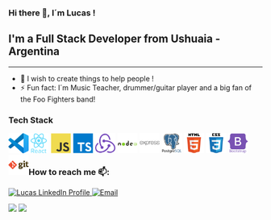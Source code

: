 ### Hi there 👋, I´m Lucas !

## I'm a Full Stack Developer from Ushuaia - Argentina

******
- 👯 I wish to create things to help people !
- ⚡ Fun fact: I´m Music Teacher, drummer/guitar player and a big fan of the Foo Fighters band!

### Tech Stack

<p align="left"> 
  <img src="https://raw.githubusercontent.com/devicons/devicon/master/icons/react/react-original-wordmark.svg" alt="react" width="40" height="40"/>
  <img src="https://raw.githubusercontent.com/devicons/devicon/master/icons/javascript/javascript-original.svg" alt="javascript" width="40" height="40"/>  
  <img src="https://raw.githubusercontent.com/devicons/devicon/master/icons/typescript/typescript-original.svg" alt="typescript" width="40" height="40"/>
  <img src="https://raw.githubusercontent.com/devicons/devicon/master/icons/redux/redux-original.svg" alt="redux" width="40" height="40"/>  
  <img src="https://raw.githubusercontent.com/devicons/devicon/master/icons/nodejs/nodejs-original-wordmark.svg" alt="nodejs" width="40" height="40"/>
  <img src="https://raw.githubusercontent.com/devicons/devicon/master/icons/express/express-original-wordmark.svg" alt="express" width="40" height="40"/>
  <img src="https://raw.githubusercontent.com/devicons/devicon/master/icons/postgresql/postgresql-original-wordmark.svg" alt="postgresql" width="40" height="40"/>
  <img src="https://raw.githubusercontent.com/devicons/devicon/master/icons/html5/html5-original-wordmark.svg" alt="html5" width="40" height="40"/>
  <img src="https://raw.githubusercontent.com/devicons/devicon/master/icons/css3/css3-original-wordmark.svg" alt="css3" width="40" height="40"/>  
  <img src="https://raw.githubusercontent.com/devicons/devicon/master/icons/bootstrap/bootstrap-plain-wordmark.svg" alt="bootstrap" width="40" height="40"/>
  <img align="left" alt="Visual Studio Code" width="40" height="40" src="https://raw.githubusercontent.com/github/explore/80688e429a7d4ef2fca1e82350fe8e3517d3494d/topics/visual-studio-code/visual-studio-code.png" />  
  <img align="left" alt="Git" width="40" height="40" src="https://raw.githubusercontent.com/github/explore/80688e429a7d4ef2fca1e82350fe8e3517d3494d/topics/git/git.png" />
</p
  
******
  
### How to reach me 📫:
   <p>
      <a href="https://www.linkedin.com/in/lucasmatiasba/">
         <img src="https://www.vectorlogo.zone/logos/linkedin/linkedin-icon.svg" alt="Lucas LinkedIn Profile" height="40" width="40">
      </a> 
 <a align='right' href="mailto:lucas.matias.ba@gmail.com">
         <img alt="Email" src="https://www.vectorlogo.zone/logos/gmail/gmail-icon.svg" height="40" width="40"/>
      </a>  
   </p>
   

<img  src="https://github-readme-stats.vercel.app/api?username=LukeMatias" />  
<img width="495px" src="https://github-readme-stats.vercel.app/api/top-langs/?username=lukematias" />  


<!--
**LukeMatias/LukeMatias** is a ✨ _special_ ✨ repository because its `README.md` (this file) appears on your GitHub profile.

Here are some ideas to get you started:

- 🔭 I’m currently working on ...
- 🌱 I’m currently learning everything...
- 👯 I’m looking to collaborate on ...
- 🤔 I’m looking for help with ...
- 💬 Ask me about ...
- 📫 How to reach me: ...
- 😄 Pronouns: ...
//(https://github.com/anuraghazra/github-readme-stats)
[![Anurag's GitHub stats](https://github-readme-stats.vercel.app/api?username=LukeMatias)] 
c
-->
